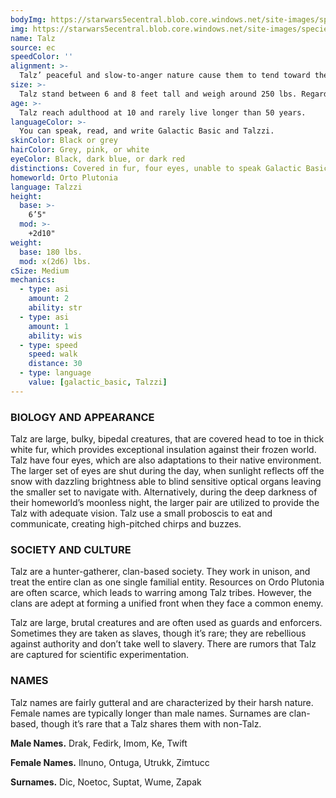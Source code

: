```yaml
---
bodyImg: https://starwars5ecentral.blob.core.windows.net/site-images/species/species_Talz.png
img: https://starwars5ecentral.blob.core.windows.net/site-images/species/species_Talz.png
name: Talz
source: ec
speedColor: ''
alignment: >-
  Talz’ peaceful and slow-to-anger nature cause them to tend toward the light side, though there are exceptions.
size: >-
  Talz stand between 6 and 8 feet tall and weigh around 250 lbs. Regardless of your position in that range, your size is Medium.
age: >-
  Talz reach adulthood at 10 and rarely live longer than 50 years.
languageColor: >-
  You can speak, read, and write Galactic Basic and Talzzi. 
skinColor: Black or grey
hairColor: Grey, pink, or white
eyeColor: Black, dark blue, or dark red
distinctions: Covered in fur, four eyes, unable to speak Galactic Basic
homeworld: Orto Plutonia
language: Talzzi
height:
  base: >-
    6’5"
  mod: >-
    +2d10"
weight:
  base: 180 lbs.
  mod: x(2d6) lbs.
cSize: Medium
mechanics:
  - type: asi
    amount: 2
    ability: str
  - type: asi
    amount: 1
    ability: wis
  - type: speed
    speed: walk
    distance: 30
  - type: language
    value: [galactic_basic, Talzzi]
---
```

### BIOLOGY AND APPEARANCE
Talz are large, bulky, bipedal creatures, that are covered head to toe in thick white fur, which provides exceptional insulation against their frozen world. Talz have four eyes, which are also adaptations to their native environment. The larger set of eyes are shut during the day, when sunlight reflects off the snow with dazzling brightness able to blind sensitive optical organs leaving the smaller set to navigate with. Alternatively, during the deep darkness of their homeworld’s moonless night, the larger pair are utilized to provide the Talz with adequate vision. Talz use a small proboscis to eat and communicate, creating high-pitched chirps and buzzes.

### SOCIETY AND CULTURE
Talz are a hunter-gatherer, clan-based society. They work in unison, and treat the entire clan as one single familial entity. Resources on Ordo Plutonia are often scarce, which leads to warring among Talz tribes. However, the clans are adept at forming a unified front when they face a common enemy.

Talz are large, brutal creatures and are often used as guards and enforcers. Sometimes they are taken as slaves, though it’s rare; they are rebellious against authority and don’t take well to slavery. There are rumors that Talz are captured for scientific experimentation.

### NAMES
Talz names are fairly gutteral and are characterized by their harsh nature. Female names are typically longer than male names. Surnames are clan-based, though it’s rare that a Talz shares them with non-Talz.

__Male Names.__ Drak, Fedirk, Imom, Ke, Twift

__Female Names.__ Ilnuno, Ontuga, Utrukk, Zimtucc

__Surnames.__ Dic, Noetoc, Suptat, Wume, Zapak



    